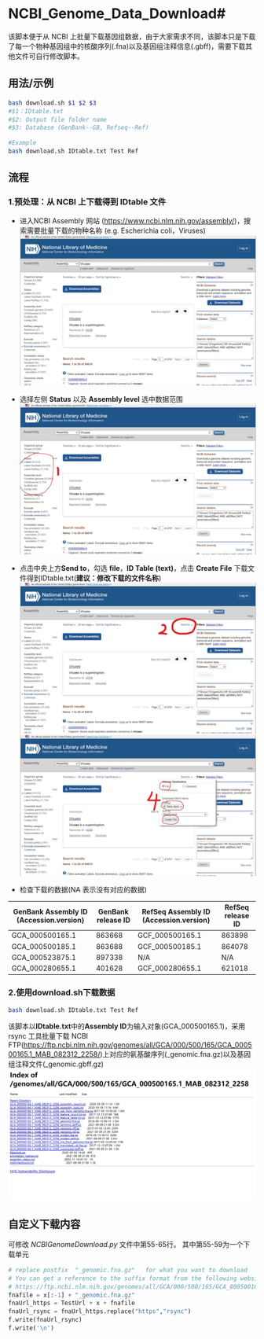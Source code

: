# NCBI_Genome_Data_Download#

该脚本便于从 NCBI 上批量下载基因组数据，由于大家需求不同，该脚本只是下载了每一个物种基因组中的核酸序列(.fna)以及基因组注释信息(.gbff)，需要下载其他文件可自行修改脚本。

## 用法/示例
```bash
bash download.sh $1 $2 $3
#$1：IDtable.txt
#$2: Output file folder name
#$3: Database (GenBank--GB, Refseq--Ref)
```
```bash
#Example
bash download.sh IDtable.txt Test Ref
```
## 流程
### 1.预处理：从 NCBI 上下载得到 IDtable 文件
- 进入NCBI Assembly 网站 (https://www.ncbi.nlm.nih.gov/assembly/)，搜索需要批量下载的物种名称 (e.g. Escherichia coli，Viruses)
![screenshot_1](README_SCREENSHOTS\screenshot_1.jpeg)

- 选择左侧 **Status** 以及 **Assembly level** 选中数据范围
![](README_SCREENSHOTS/screenshot_2.jpeg)

- 点击中央上方**Send to**，勾选 **file**，**ID Table (text)**，点击 **Create File** 下载文件得到IDtable.txt(**建议：修改下载的文件名称**)
![](README_SCREENSHOTS/screenshot_3.jpeg)
![](README_SCREENSHOTS/screenshot_4.jpeg)

- 检查下载的数据(NA 表示没有对应的数据)

GenBank Assembly ID (Accession.version)	|GenBank release ID	|RefSeq Assembly ID (Accession.version)|RefSeq release ID
--|--|--|--| 	
GCA_000500165.1	|863668	|GCF_000500165.1	|863898
GCA_000500185.1	|863688	|GCF_000500185.1	|864078
GCA_000523875.1	|897338	|N/A	|N/A	
GCA_000280655.1	|401628	|GCF_000280655.1	|621018	

### 2.使用download.sh下载数据
```bash
bash download.sh IDtable.txt Test Ref
```
该脚本以**IDtable.txt**中的**Assembly ID**为输入对象(GCA_000500165.1)，采用 rsync 工具批量下载 NCBI FTP(https://ftp.ncbi.nlm.nih.gov/genomes/all/GCA/000/500/165/GCA_000500165.1_MAB_082312_2258/)上对应的氨基酸序列(_genomic.fna.gz)以及基因组注释文件(_genomic.gbff.gz)
![](README_SCREENSHOTS/screenshot_5.jpeg)


## 自定义下载内容
可修改 *NCBIGenomeDownload.py* 文件中第55-65行。
其中第55-59为一个下载单元
```python
# replace postfix  "_genomic.fna.gz"   for what you want to download
# You can get a reference to the suffix format from the following website:
# https://ftp.ncbi.nlm.nih.gov/genomes/all/GCA/000/500/165/GCA_000500165.1_MAB_082312_2258/
fnafile = x[:-1] + "_genomic.fna.gz"
fnaUrl_https = TestUrl + x + fnafile
fnaUrl_rsync = fnaUrl_https.replace("https","rsync")
f.write(fnaUrl_rsync)
f.write('\n')
```
